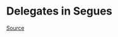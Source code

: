 # Delegates in Segues

[Source](http://www.systeen.com/2016/11/26/use-protocols-delegates-segues-swift-3/)
